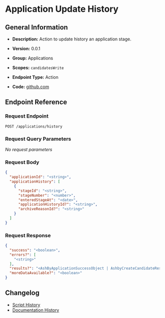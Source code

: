 <!-- BEGIN GENERATED CONTENT -->
# Application Update History

## General Information

- **Description:** Action to update history an application stage.

- **Version:** 0.0.1
- **Group:** Applications
- **Scopes:** `candidatesWrite`
- **Endpoint Type:** Action
- **Code:** [github.com](https://github.com/NangoHQ/integration-templates/tree/main/integrations/ashby/actions/application-update-history.ts)


## Endpoint Reference

### Request Endpoint

`POST /applications/history`

### Request Query Parameters

_No request parameters_

### Request Body

```json
{
  "applicationId": "<string>",
  "applicationHistory": [
    {
      "stageId": "<string>",
      "stageNumber": "<number>",
      "enteredStageAt": "<date>",
      "applicationHistoryId?": "<string>",
      "archiveReasonId?": "<string>"
    }
  ]
}
```

### Request Response

```json
{
  "success": "<boolean>",
  "errors?": [
    "<string>"
  ],
  "results?": "<AshByApplicationSuccessObject | AshbyCreateCandidateResponse | InterviewStageListResponse>",
  "moreDataAvailable?": "<boolean>"
}
```

## Changelog

- [Script History](https://github.com/NangoHQ/integration-templates/commits/main/integrations/ashby/actions/application-update-history.ts)
- [Documentation History](https://github.com/NangoHQ/integration-templates/commits/main/integrations/ashby/actions/application-update-history.md)

<!-- END  GENERATED CONTENT -->

